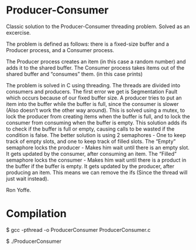 # Producer-Consumer
Classic solution to the Producer-Consumer threading problem. Solved as an excercise.

The problem is defined as follows: there is a fixed-size buffer and a Producer process, and a Consumer process.

The Producer process creates an item (in this case a random number) and adds it to the shared buffer. The Consumer process takes items out of the shared buffer and “consumes” them. (in this case prints)

The problem is solved in C using threading.
The threads are divided into consumers and producers.
The first error we get is Segmentation Fault which occurs because of our fixed buffer size. A producer tries to put an item into the buffer while the buffer is full, since the consumer is slower (Also doesn’t work the other way around). 
This is solved using a mutex, to lock the producer from creating items when the buffer is full, and to lock the consumer from consuming when the buffer is empty. This solution adds ifs to check if the buffer is full or empty, causing calls to be wasted if the condition is false.
The better solution is using 2 semaphores - One to keep track of empty slots, and one to keep track of filled slots.
The “Empty” semaphore locks the producer - Makes him wait until there is an empty slot. It gets updated by the consumer, after consuming an item.
The “Filled” semaphore locks the consumer - Makes him wait until there is a product in the buffer if the buffer is empty. It gets updated by the producer, after producing an item.
This means we can remove the ifs (Since the thread will just wait instead).

Ron Yoffe.

# Compilation

$ gcc -pthread -o ProducerConsumer ProducerConsumer.c

$ ./ProducerConsumer
